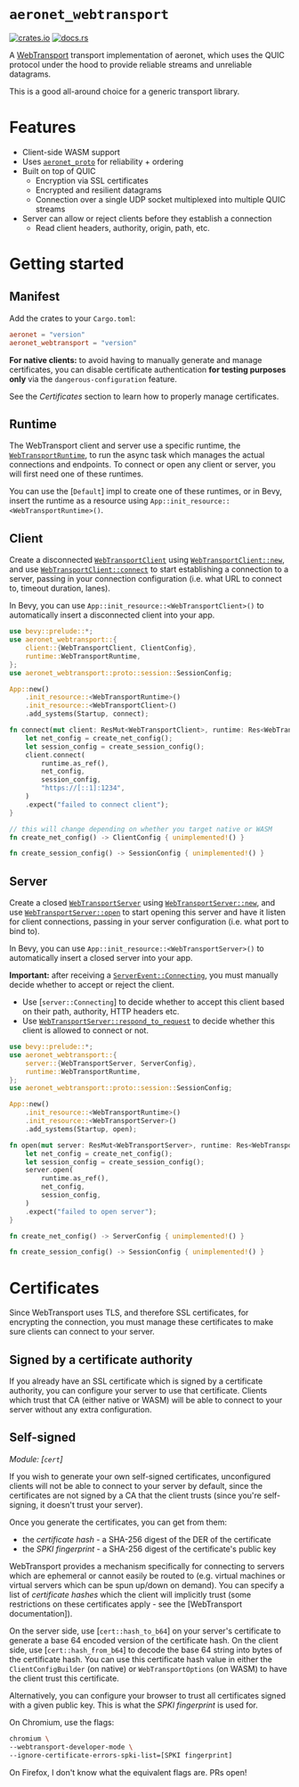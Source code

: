# `aeronet_webtransport`

[![crates.io](https://img.shields.io/crates/v/aeronet_webtransport.svg)](https://crates.io/crates/aeronet_webtransport)
[![docs.rs](https://img.shields.io/docsrs/aeronet_webtransport)](https://docs.rs/aeronet_webtransport)

A [WebTransport](https://developer.chrome.com/en/articles/webtransport/) transport implementation of
aeronet, which uses the QUIC protocol under the hood to provide reliable streams and unreliable
datagrams.

This is a good all-around choice for a generic transport library.

# Features

- Client-side WASM support
- Uses [`aeronet_proto`] for reliability + ordering
- Built on top of QUIC
  - Encryption via SSL certificates
  - Encrypted and resilient datagrams
  - Connection over a single UDP socket multiplexed into multiple QUIC streams
- Server can allow or reject clients before they establish a connection
  - Read client headers, authority, origin, path, etc.

# Getting started

## Manifest

Add the crates to your `Cargo.toml`:

```toml
aeronet = "version"
aeronet_webtransport = "version"
```

**For native clients:** to avoid having to manually generate and manage certificates, you can
disable certificate authentication **for testing purposes only** via the `dangerous-configuration`
feature.

See the *Certificates* section to learn how to properly manage certificates.

## Runtime

The WebTransport client and server use a specific runtime, the [`WebTransportRuntime`], to run the
async task which manages the actual connections and endpoints. To connect or open any client or
server, you will first need one of these runtimes.

You can use the [`Default`] impl to create one of these runtimes, or in Bevy, insert the runtime as
a resource using `App::init_resource::<WebTransportRuntime>()`.

## Client

Create a disconnected [`WebTransportClient`] using [`WebTransportClient::new`], and use
[`WebTransportClient::connect`] to start establishing a connection to a server, passing in your
connection configuration (i.e. what URL to connect to, timeout duration, lanes).

In Bevy, you can use `App::init_resource::<WebTransportClient>()` to automatically insert a
disconnected client into your app.

```rust
use bevy::prelude::*;
use aeronet_webtransport::{
    client::{WebTransportClient, ClientConfig},
    runtime::WebTransportRuntime,
};
use aeronet_webtransport::proto::session::SessionConfig;

App::new()
    .init_resource::<WebTransportRuntime>()
    .init_resource::<WebTransportClient>()
    .add_systems(Startup, connect);

fn connect(mut client: ResMut<WebTransportClient>, runtime: Res<WebTransportRuntime>) {
    let net_config = create_net_config();
    let session_config = create_session_config();
    client.connect(
        runtime.as_ref(),
        net_config,
        session_config,
        "https://[::1]:1234",
    )
    .expect("failed to connect client");
}

// this will change depending on whether you target native or WASM
fn create_net_config() -> ClientConfig { unimplemented!() }

fn create_session_config() -> SessionConfig { unimplemented!() }
```

## Server

Create a closed [`WebTransportServer`] using [`WebTransportServer::new`], and use
[`WebTransportServer::open`] to start opening this server and have it listen for client connections,
passing in your server configuration (i.e. what port to bind to).

In Bevy, you can use `App::init_resource::<WebTransportServer>()` to automatically insert a
closed server into your app.

**Important:** after receiving a [`ServerEvent::Connecting`], you must manually decide whether to
accept or reject the client.
- Use [`server::Connecting`] to decide whether to accept this client based on their path, authority,
  HTTP headers etc.
- Use [`WebTransportServer::respond_to_request`] to decide whether this client is allowed to connect
  or not.

```rust
use bevy::prelude::*;
use aeronet_webtransport::{
    server::{WebTransportServer, ServerConfig},
    runtime::WebTransportRuntime,
};
use aeronet_webtransport::proto::session::SessionConfig;

App::new()
    .init_resource::<WebTransportRuntime>()
    .init_resource::<WebTransportServer>()
    .add_systems(Startup, open);

fn open(mut server: ResMut<WebTransportServer>, runtime: Res<WebTransportRuntime>) {
    let net_config = create_net_config();
    let session_config = create_session_config();
    server.open(
        runtime.as_ref(),
        net_config,
        session_config,
    )
    .expect("failed to open server");
}

fn create_net_config() -> ServerConfig { unimplemented!() }

fn create_session_config() -> SessionConfig { unimplemented!() }
```

# Certificates

Since WebTransport uses TLS, and therefore SSL certificates, for encrypting the connection, you must
manage these certificates to make sure clients can connect to your server.

## Signed by a certificate authority

If you already have an SSL certificate which is signed by a certificate authority, you can configure
your server to use that certificate. Clients which trust that CA (either native or WASM) will be
able to connect to your server without any extra configuration.

## Self-signed

*Module: [`cert`]*

If you wish to generate your own self-signed certificates, unconfigured clients will not be able to
connect to your server by default, since the certificates are not signed by a CA that the client
trusts (since you're self-signing, it doesn't trust your server).

Once you generate the certificates, you can get from them:
- the *certificate hash* - a SHA-256 digest of the DER of the certificate
- the *SPKI fingerprint* - a SHA-256 digest of the certificate's public key

WebTransport provides a mechanism specifically for connecting to servers which are ephemeral or
cannot easily be routed to (e.g. virtual machines or virtual servers which can be spun up/down on
demand). You can specify a list of *certificate hashes* which the client will implicitly trust
(some restrictions on these certificates apply - see the [WebTransport documentation]).

On the server side, use [`cert::hash_to_b64`] on your server's certificate to generate a base 64
encoded version of the certificate hash.
On the client side, use [`cert::hash_from_b64`] to decode the base 64 string into bytes of the
certificate hash. You can use this certificate hash value in either the `ClientConfigBuilder`
(on native) or `WebTransportOptions` (on WASM) to have the client trust this certificate.

Alternatively, you can configure your browser to trust all certificates signed with a given public
key. This is what the *SPKI fingerprint* is used for.

On Chromium, use the flags:

```sh
chromium \
--webtransport-developer-mode \
--ignore-certificate-errors-spki-list=[SPKI fingerprint]
```

On Firefox, I don't know what the equivalent flags are. PRs open!

[`aeronet_proto`]: https://docs.rs/aeronet_proto
[`ServerEvent::Connecting`]: aeronet::server::ServerEvent::Connecting
[`WebTransportRuntime`]: runtime::WebTransportRuntime
[`WebTransportClient`]: client::WebTransportClient
[`WebTransportClient::new`]: client::WebTransportClient::new
[`WebTransportClient::connect`]: client::WebTransportClient::connect
[`WebTransportServer`]: server::WebTransportServer
[`WebTransportServer::new`]: server::WebTransportServer::new
[`WebTransportServer::open`]: server::WebTransportServer::open
[`WebTransportServer::respond_to_request`]: server::WebTransportServer::respond_to_request
